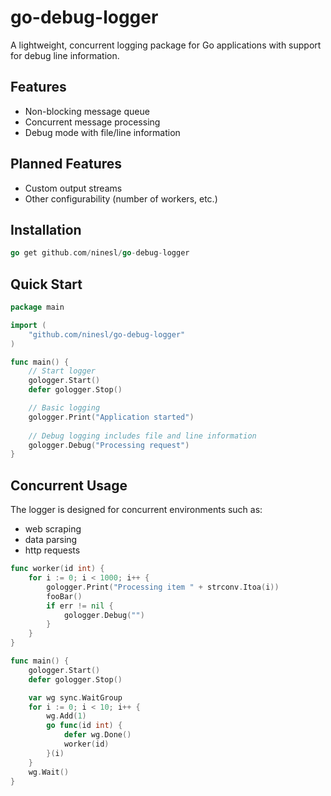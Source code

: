 # go-debug-logger

A lightweight, concurrent logging package for Go applications with support for debug line information.

## Features
- Non-blocking message queue
- Concurrent message processing
- Debug mode with file/line information

## Planned Features
- Custom output streams
- Other configurability (number of workers, etc.)

## Installation
```go
go get github.com/ninesl/go-debug-logger
```

## Quick Start
```go
package main

import (
    "github.com/ninesl/go-debug-logger"
)

func main() {
    // Start logger
    gologger.Start()
    defer gologger.Stop()

    // Basic logging
    gologger.Print("Application started")
    
    // Debug logging includes file and line information
    gologger.Debug("Processing request")
}
```

## Concurrent Usage
The logger is designed for concurrent environments such as:
- web scraping
- data parsing
- http requests
```go
func worker(id int) {
    for i := 0; i < 1000; i++ {
        gologger.Print("Processing item " + strconv.Itoa(i))
        fooBar()
        if err != nil {
            gologger.Debug("")
        }
    }
}

func main() {
    gologger.Start()
    defer gologger.Stop()

    var wg sync.WaitGroup
    for i := 0; i < 10; i++ {
        wg.Add(1)
        go func(id int) {
            defer wg.Done()
            worker(id)
        }(i)
    }
    wg.Wait()
}
```